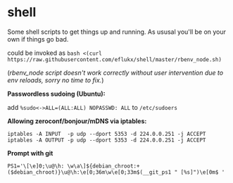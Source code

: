 shell
=====

Some shell scripts to get things up and running.
As ususal you'll be on your own if things go bad.

could be invoked as `bash <(curl https://raw.githubusercontent.com/eflukx/shell/master/rbenv_node.sh)`

(_rbenv_node script doesn't work correctly without user intervention due to env reloads, sorry no time to fix._)

__Passwordless sudoing (Ubuntu):__

add `%sudo<->ALL=(ALL:ALL) NOPASSWD: ALL` to `/etc/sudoers`

__Allowing zeroconf/bonjour/mDNS via iptables:__

    iptables -A INPUT  -p udp --dport 5353 -d 224.0.0.251 -j ACCEPT
    iptables -A OUTPUT -p udp --dport 5353 -d 224.0.0.251 -j ACCEPT
    
__Prompt with git__

    PS1='\[\e]0;\u@\h: \w\a\]${debian_chroot:+($debian_chroot)}\u@\h:\e[0;36m\w\e[0;33m$(__git_ps1 " [%s]")\e[0m$ '

